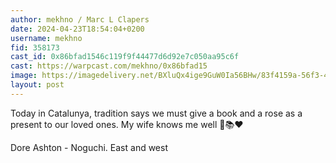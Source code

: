 ```yaml
---
author: mekhno / Marc L Clapers
date: 2024-04-23T18:54:04+0200
username: mekhno
fid: 358173
cast_id: 0x86bfad1546c119f9f44477d6d92e7c050aa95c6f
cast: https://warpcast.com/mekhno/0x86bfad15
image: https://imagedelivery.net/BXluQx4ige9GuW0Ia56BHw/83f4159a-56f3-4261-ee13-c4982aceca00/original
layout: post
---
```

Today in Catalunya, tradition says we must give a book and a rose as a present to our loved ones. My wife knows me well 🌹📚❤️  
  
Dore Ashton - Noguchi. East and west  

<img src='https://imagedelivery.net/BXluQx4ige9GuW0Ia56BHw/83f4159a-56f3-4261-ee13-c4982aceca00/original' alt='' referrerpolicy='no-referrer'/>